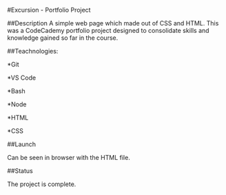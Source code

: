 #Excursion - Portfolio Project


##Description
A simple web page which made out of CSS and HTML. This was a CodeCademy portfolio project designed to consolidate skills and knowledge gained so far in the course. 


##Teachnologies:

*Git

*VS Code

*Bash

*Node

*HTML

*CSS


##Launch

Can be seen in browser with the HTML file.


##Status

The project is complete.
